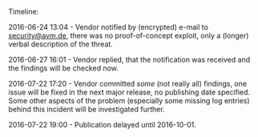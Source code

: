 Timeline:

2016-06-24 13:04 - Vendor notified by (encrypted) e-mail to security@avm.de, there was no proof-of-concept exploit, only a (longer) verbal description of the threat.

2016-06-27 16:01 - Vendor replied, that the notification was received and the findings will be checked now.

2016-07-22 17:20 - Vendor committed *some* (not really all) findings, one issue will be fixed in the next major release, no publishing date specified. Some other aspects of the problem (especially some missing log entries) behind this incident will be investigated further.

2016-07-22 19:00 - Publication delayed until 2016-10-01.
